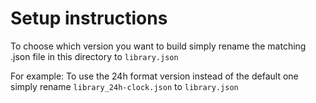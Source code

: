 # Setup instructions

To choose which version you want to build simply rename the matching .json file in this directory to `library.json`

For example: To use the 24h format version instead of the default one simply rename `library_24h-clock.json` to `library.json`

